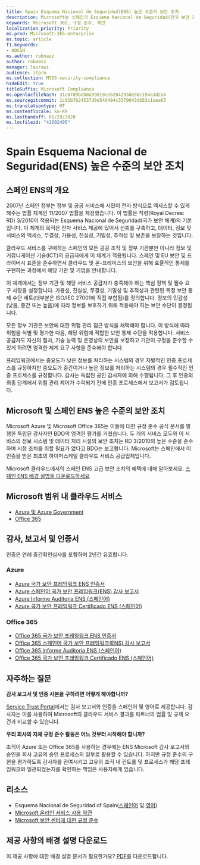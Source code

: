 ```yaml
---
title: Spain Esquema Nacional de Seguridad(ENS) 높은 수준의 보안 조치
description: Microsoft는 스페인의 Esquema Nacional de Seguridad(전국 보안 프레임워크) 인증을 받았습니다.
keywords: Microsoft 365, 규정 준수, 제안
localization_priority: Priority
ms.prod: Microsoft-365-enterprise
ms.topic: article
f1.keywords:
- NOCSH
ms.author: robmazz
author: robmazz
manager: laurawi
audience: itpro
ms.collection: M365-security-compliance
hideEdit: true
titleSuffix: Microsoft Compliance
ms.openlocfilehash: 31c67d9beb0a99019ceb204293de50c194a3d2a6
ms.sourcegitcommit: 1c91b7b24537d0e54d484c3379043db53c1aea65
ms.translationtype: HT
ms.contentlocale: ko-KR
ms.lasthandoff: 01/29/2020
ms.locfileid: "41602495"
---
```

# <a name="spain-esquema-nacional-de-seguridad-ens-high-level-security-measures"></a>Spain Esquema Nacional de Seguridad(ENS) 높은 수준의 보안 조치

## <a name="spain-ens-overview"></a>스페인 ENS의 개요

2007년 스페인 정부는 정부 및 공공 서비스에 시민이 전자 방식으로 액세스할 수 있게 해주는 법률 체계인 11/2007 법률을 제정했습니다. 이 법률은 칙령(Royal Decree: RD) 3/2010이 적용되는 Esquema Nacional de Seguridad(국가 보안 체계)의 기본입니다. 이 체계의 목적은 전자 서비스 제공에 있어서 신뢰를 구축하고, 데이터, 정보 및 서비스의 액세스, 무결성, 가용성, 진실성, 기밀성, 추적성 및 보존을 보장하는 것입니다.

클라우드 서비스를 구매하는 스페인의 모든 공공 조직 및 정부 기관뿐만 아니라 정보 및 커뮤니케이션 기술(ICT)의 공급자에게 이 체계가 적용됩니다. 스페인 및 EU 보안 및 프라이버시 표준을 준수하면서 클라우드 및 온-프레미스의 보안을 위해 효율적인 통제를 구현하는 과정에서 해당 기관 및 기업을 안내합니다.

이 체계에서는 정부 기관 및 해당 서비스 공급자가 충족해야 하는 핵심 정책 및 필수 요구 사항을 설정합니다. 가용성, 진실성, 무결성, 기밀성 및 추적성과 관련된 특정 보안 통제 수단 세트(대부분은 ISO/IEC 27001에 직접 부합됨)를 정의합니다. 정보의 민감성(낮음, 중간 또는 높음)에 따라 정보를 보호하기 위해 적용해야 하는 보안 수단이 결정됩니다.

모든 정부 기관은 보안에 대한 위험 관리 접근 방식을 채택해야 합니다. 이 방식에 따라 위험을 식별 및 평가한 다음, 해당 위험에 적합한 보안 통제 수단을 적용합니다. 서비스 공급자도 자신의 절차, 기술 능력 및 운영상의 보안을 보장하고 기관이 규정을 준수할 수 있게 하려면 엄격한 체계 요구 사항을 준수해야 합니다.

프레임워크에서는 중요도가 낮은 정보를 처리하는 시스템의 경우 자발적인 인증 프로세스를 규정하지만 중요도가 중간이거나 높은 정보를 처리하는 시스템의 경우 필수적인 인증 프로세스를 규정합니다. 감사는 독립된 공인 감사자에 의해 수행됩니다. 그 후 인증의 최종 단계에서 위험 관리 제어가 수락되기 전에 인증 프로세스에서 보고서가 검토됩니다.

## <a name="microsoft-and-spain-ens-high-level-security-measures"></a>Microsoft 및 스페인 ENS 높은 수준의 보안 조치

Microsoft Azure 및 Microsoft Office 365는 이들에 대한 규정 준수 공식 문서를 발행한 독립된 감사자인 BDO의 엄격한 평가를 거쳤습니다. 두 개의 서비스 모두와 이 서비스의 정보 시스템 및 데이터 처리 시설의 보안 조치는 RD 3/2010의 높은 수준을 준수하며 시정 조치를 취할 필요가 없다고 BDO는 보고합니다. Microsoft는 스페인에서 이 인증을 받은 최초의 하이퍼스케일 클라우드 서비스 공급업체입니다.

Microsoft 클라우드에서의 스페인 ENS 고급 보안 조치의 혜택에 대해 알아보세요. [스페인 ENS 배경 설명을 다운로드하세요](https://aka.ms/spainens-backgrounder)

## <a name="microsoft-in-scope-cloud-services"></a>Microsoft 범위 내 클라우드 서비스

- [Azure 및 Azure Government](https://aka.ms/AzureCompliance)
- [Office 365](https://go.microsoft.com/fwlink/p/?LinkID=2077751)

## <a name="audits-reports-and-certificates"></a>감사, 보고서 및 인증서

인증은 연례 중간확인심사를 포함하며 2년간 유효합니다.

### <a name="azure"></a>Azure

- [Azure 국가 보안 프레임워크 ENS 인증서](https://aka.ms/AzureNationalSecurityFrameworkENSCertificate)
- [Azure 스페인어 국가 보안 프레임워크(ENS) 감사 보고서](https://aka.ms/AzureNationalSecurityFrameworkAuditReport)
- [Azure Informe Auditoria ENS (스페인어)](https://aka.ms/AzureInformeAuditoriaENS)
- [Azure 국가 보안 프레임워크 Certificado ENS (스페인어)](https://aka.ms/AzureNationalSecurityFrameworkCertificadoENS)

### <a name="office-365"></a>Office 365

- [Office 365 국가 보안 프레임워크 ENS 인증서](https://aka.ms/Office365NationalSecurityFrameworkENSCertificate)
- [Office 365 스페인어 국가 보안 프레임워크(ENS) 감사 보고서](https://aka.ms/Office365NationalSecurityFrameworkAuditReport)
- [Office 365 Informe Auditoria ENS (스페인어)](https://aka.ms/Office365InformeAuditoriaENS)
- [Office 365 국가 보안 프레임워크 Certificado ENS (스페인어)](https://aka.ms/Office365NationalSecurityFrameworkCertificadoENS)

## <a name="frequently-asked-questions"></a>자주하는 질문

**감사 보고서 및 인증 사본을 구하려면 어떻게 해야합니까?**

[Service Trust Portal](https://aka.ms/stphelp)에서는 감사 보고서와 인증을 스페인어 및 영어로 제공합니다. 감사자는 이를 사용하여 Microsoft의 클라우드 서비스 결과를 파트너의 법률 및 규제 요건과 비교할 수 있습니다.

**우리 회사의 자체 규정 준수 활동은 어느 것부터 시작해야 합니까?**

조직이 Azure 또는 Office 365를 사용하는 경우에는 ENS Microsoft 감사 보고서와 승인을 회사 고유의 승인 프로세스의 일부로 활용할 수 있습니다. 하지만 규정 준수의 구현을 평가하도록 감사자를 관여시키고 고유의 조직 내 컨트롤 및 프로세스가 해당 프레임워크와 일관되었는지를 확인하는 책임은 사용자에게 있습니다.

## <a name="resources"></a>리소스

- Esquema Nacional de Seguridad of Spain([스페인어](https://administracionelectronica.gob.es/pae_Home/pae_Estrategias/pae_Seguridad_Inicio/pae_Esquema_Nacional_de_Seguridad.html?idioma=sp#.Vwxp82mcGM8) 및 [영어](https://administracionelectronica.gob.es/pae_Home/pae_Estrategias/pae_Seguridad_Inicio/pae_Esquema_Nacional_de_Seguridad.html?idioma=en#.VwvcgmmcGM9))
- [Microsoft 온라인 서비스 사용 약관](https://aka.ms/Online-Services-Terms)
- [Microsoft 보안 센터에 대한 규정 준수](https://www.microsoft.com/trust-center/compliance/compliance-overview)

## <a name="download-the-offering-backgrounder"></a>제공 사항의 배경 설명 다운로드

이 제공 사항에 대한 배경 설명 문서가 필요한가요? [PDF](https://download.microsoft.com/download/2/3/2/23208181-BA86-4011-8B4A-3CA7E8E383A1/ENS-Spain-Compliance.pdf)를 다운로드합니다.
